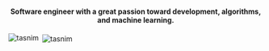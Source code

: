 
<h4 align="center">Software engineer with a great passion toward development, algorithms, and machine learning.</h4>

<p><img align="left" src="https://github-readme-stats.vercel.app/api/top-langs?username=tasnim0tantawi&show_icons=true&locale=en&layout=compact" alt="tasnim" /></p>

<p>&nbsp;<img align="center" src="https://github-readme-stats.vercel.app/api?username=tasnim0tantawi&show_icons=true&locale=en" alt="tasnim" /></p>

<!---
tasnim0tantawi/tasnim0tantawi is a ✨ special ✨ repository because its `README.md` (this file) appears on your GitHub profile.
You can click the Preview link to take a look at your changes.
--->
